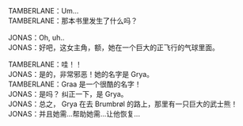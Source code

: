 TAMBERLANE：Um...  
TAMBERLANE：那本书里发生了什么吗？  

JONAS：Oh, uh..  
JONAS：好吧，这女主角，额，她在一个巨大的正飞行的气球里面。  

TAMBERLANE：哇！！  
JONAS：是的，非常邪恶！她的名字是 Grya。  
TAMBERLANE：Graa 是一个很酷的名字！  
JONAS：是吗？ 纠正一下，是 Grya。  
JONAS：总之， Grya 在去 Brumbrøl 的路上，那里有一只巨大的武士熊！  
JONAS：并且她需...帮助她需...让他恢复...  
